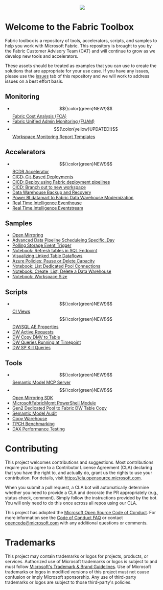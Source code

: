 <p align="center">
  <img src="./media/Fabric.svg" />
</p>

# Welcome to the Fabric Toolbox

Fabric toolbox is a repository of tools, accelerators, scripts, and samples to help you work with Microsoft Fabric. This repository is brought to you by the Fabric Customer Advisory Team (CAT) and will continue to grow as we develop new tools and accelerators.  

These assets should be treated as examples that you can use to create the solutions that are appropriate for your use case. If you have any issues, please use the [issues](https://github.com/microsoft/fabric-toolbox/issues) tab of this repository and we will work to address issues on a best effort basis. 

## Monitoring
- $${\color{green}NEW!}$$ [Fabric Cost Analysis (FCA)](./monitor/fabric-cost-analysis)
- [Fabric Unified Admin Monitoring (FUAM)](./monitoring/fabric-unified-admin-monitoring)
- $${\color{yellow}UPDATED!}$$ [Workspace Monitoring Report Templates](./monitoring/workspace-monitoring-dashboards)

## Accelerators
- $${\color{green}NEW!}$$ [BCDR Accelerator](./accelerators/BCDR)
- [CICD: Git-Based Deployments](./accelerators/CICD/Git-based-deployments)
- [CICD: Deploy using Fabric deployment pipelines](./accelerators/CICD/Deploy-using-Fabric-deployment-pipelines)
- [CICD: Branch out to new workspace](./accelerators/CICD/Branch-out-to-new-workspace)
- [Data Warehouse Backup and Recovery](./accelerators/data-warehouse-backup-and-recovery)
- [Power BI datamart to Fabric Data Warehouse Modernization](./accelerators/power-bi-to-fabric-data-warehouse-modernization)
- [Real Time Intelligence Eventhouse](./accelerators/real-time-intelligence_eventhouse)
- [Real Time Intelligence Eventstream](./accelerators/real-time-intelligence_eventstream)

## Samples
- [Open Mirroring](./samples/open-mirroring)
- [Advanced Data Pipeline Scheduleing Specific_Day](./samples/Advanced_Data_Pipeline_Scheduleing_Specific_Day)
- [Polling Storage Event Trigger](./samples/polling-storage-even-trigger)
- [Notebook: Refresh tables in SQL Endpoint](./samples/notebook-refresh-tables-in-sql-endpoint)
- [Visualizing Linked Table Dataflows](./samples/visualizing-linked-table-dataflows)
- [Azure Policies: Pause or Delete Capacity](./samples/azure-policy)
- [Notebook: List Dedicated Pool Connections](./samples/notebook-list-dedicated-pool-connections)
- [Notebook: Create, List, Delete a Data Warehouse](./samples/notebook-create-list-delete-warehouse)
- [Notebook: Workspace Size](./samples/notebook-workspace-size)

## Scripts
- $${\color{green}NEW!}$$ [CI Views](./scripts/dw-ci-views)
- $${\color{green}NEW!}$$ [DW/SQL AE Properties](./scripts/dw-properties)
- [DW Active Requests](./scripts/dw-active-requests)
- [DW Copy DMV to Table](./scripts/dw-copy-dmv-to-table)
- [DW Queries Running at Timepoint](./scripts/dw-queries-running-at-timepoint)
- [DW SP Kill Queries](./scripts/dw-sp-kill-queries)

## Tools
- $${\color{green}NEW!}$$ [Semantic Model MCP Server](./tools/SemanticModelMCPServer)
- $${\color{green}NEW!}$$ [Open Mirroring SDK](./tools/OpenMirroringPythonSDK)
- [MicrosoftFabricMgmt PowerShell Module](./tools/MicrosoftFabricMgmt)
- [Gen2 Dedicated Pool to Fabric DW Table Copy](./tools/Gen2toFabricDW)
- [Semantic Model Audit](./tools/SemanticModelAudit)
- [Copy Warehouse](./tools/copy-warehouse)
- [TPCH Benchmarking](./tools/tpch-benchmarking)
- [DAX Performance Testing](./tools/DAXPerformanceTesting)


# Contributing

This project welcomes contributions and suggestions.  Most contributions require you to agree to a
Contributor License Agreement (CLA) declaring that you have the right to, and actually do, grant us
the rights to use your contribution. For details, visit https://cla.opensource.microsoft.com.

When you submit a pull request, a CLA bot will automatically determine whether you need to provide
a CLA and decorate the PR appropriately (e.g., status check, comment). Simply follow the instructions
provided by the bot. You will only need to do this once across all repos using our CLA.

This project has adopted the [Microsoft Open Source Code of Conduct](https://opensource.microsoft.com/codeofconduct/).
For more information see the [Code of Conduct FAQ](https://opensource.microsoft.com/codeofconduct/faq/) or
contact [opencode@microsoft.com](mailto:opencode@microsoft.com) with any additional questions or comments.

# Trademarks

This project may contain trademarks or logos for projects, products, or services. Authorized use of Microsoft 
trademarks or logos is subject to and must follow 
[Microsoft's Trademark & Brand Guidelines](https://www.microsoft.com/en-us/legal/intellectualproperty/trademarks/usage/general).
Use of Microsoft trademarks or logos in modified versions of this project must not cause confusion or imply Microsoft sponsorship.
Any use of third-party trademarks or logos are subject to those third-party's policies.
